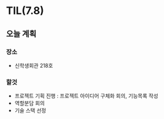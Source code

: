 # TIL(7.8)
## 오늘 계획
### 장소
- 신학생회관 218호

### 할것 
- 프로젝트 기획 진행 : 프로젝트 아이디어 구체화 회의, 기능목록 작성
- 역할분담 회의
- 기술 스택 선정
